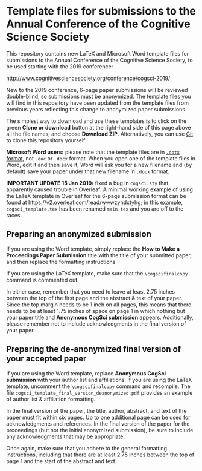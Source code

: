 # Template files for submissions to the Annual Conference of the Cognitive Science Society

This repository contains new LaTeX and Microsoft Word template files
for submissions to the Annual Conference of the Cognitive Science
Society, to be used starting with the 2019 conference:

  http://www.cognitivesciencesociety.org/conference/cogsci-2019/

New to the 2019 conference, 6-page paper submissions will be reviewed
double-blind, so submissions must be anonymized.  The template files
you will find in this repository have been updated from the template
files from previous years reflecting this change to anonymized paper
submissions.

The simplest way to download and use these templates is to click on
the green **Clone or download** button at the right-hand side of this
page above all the file names, and choose **Download ZIP**.
Alternatively, you can use [Git](https://git-scm.com) to clone this repository
yourself.

**Microsoft Word users:** please note that the template files are in
[`.dotx` format](https://file.org/extension/dotx), not `.doc` or
`.docx` format.  When you open one of the template files in Word, edit
it and then save it, Word will ask you for a new filename and (by
default) save your paper under that new filename in `.docx` format.


**IMPORTANT UPDATE 15 Jan 2019:** fixed a bug in `cogsci.sty` that apparently
caused trouble in Overleaf.  A minimal working example of using the LaTeX
template in Overleaf for the 6-page submission format can be found at
https://v2.overleaf.com/read/wwwzyhdxtyhg; in this example,
`cogsci_template.tex` has been renamed `main.tex` and you are off to
the races.

## Preparing an anonymized submission

If you are using the Word template, simply replace the **How to Make a
Proceedings Paper Submission** title with the title of your submitted
paper, and then replace the formatting instructions

If you are using the LaTeX template, make sure that the
`\cogscifinalcopy` command is commented out.  

In either case, remember that you need to leave at least 2.75 inches
between the top of the first page and the abstract & text of your
paper.  Since the top margin needs to be 1 inch on all pages, this
means that there needs to be at least 1.75 inches of space on page 1
in which nothing but your paper title and **Anonymous CogSci
submission** appears.  Additionally, please remember not to include
acknowledgments in the final version of your paper.

## Preparing the de-anonymized final version of your accepted paper

If you are using the Word template, replace **Anonymous CogSci
submission** with your author list and affiliations.  If you are using
the LaTeX template, uncomment the `\cogscifinalcopy` command and
recompile.  The file `cogsci_template_final_version_deanonymized.pdf`
provides an example of author list & affiliation formatting.

In the final version of the paper, the title, author, abstract, and
text of the paper must fit within six pages.  Up to one additional
page can be used for acknowledgments and references.  In the final
version of the paper for the proceedings (but not the initial
anonymized submission), be sure to include any acknowledgments that
may be appropriate.

Once again, make sure that you adhere to the general formatting
instructions, including that there are at least 2.75 inches between
the top of page 1 and the start of the abstract and text.

